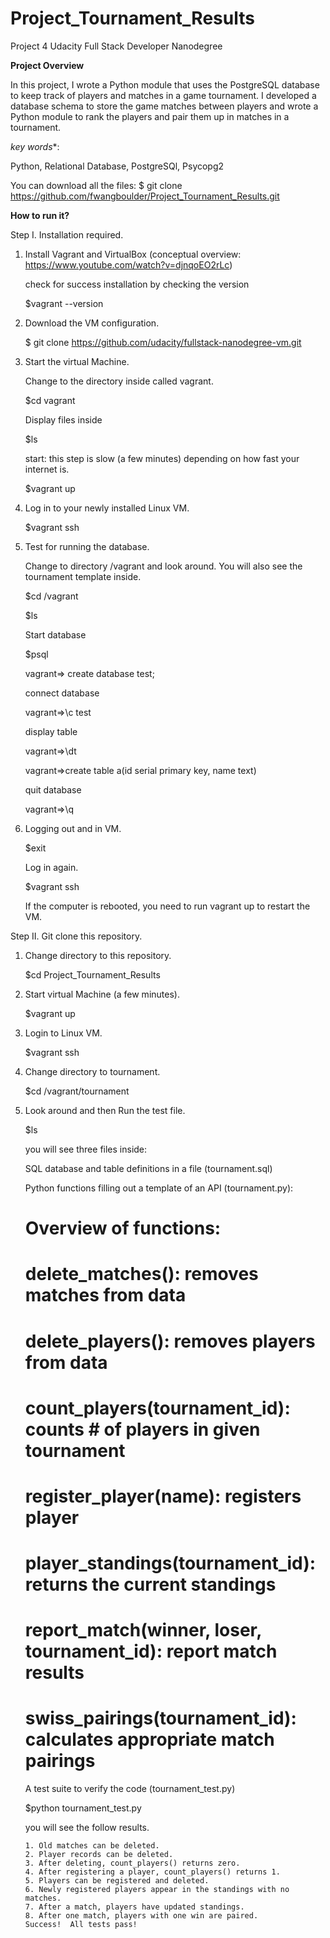 # Project_Tournament_Results
Project 4 Udacity Full Stack Developer Nanodegree

**Project Overview**

In this project, I wrote a Python module that uses the PostgreSQL database to
keep track of players and matches in a game tournament. I developed a database
schema to store the game matches between players and wrote a Python module to
rank the players and pair them up in matches in a tournament.

*key words**:

Python, Relational Database, PostgreSQl, Psycopg2

You can download all the files: $ git clone https://github.com/fwangboulder/Project_Tournament_Results.git

**How to run it?**


Step I. Installation required.

1. Install Vagrant and VirtualBox (conceptual overview: https://www.youtube.com/watch?v=djnqoEO2rLc)

    check for success installation by checking the version

    $vagrant --version

2. Download the VM configuration.

    $ git clone https://github.com/udacity/fullstack-nanodegree-vm.git

3. Start the virtual Machine.

    Change to the directory inside called vagrant.

    $cd vagrant

    Display files inside

    $ls

    start: this step is slow (a few minutes) depending on how fast your internet is.

    $vagrant up

4. Log in to your newly installed Linux VM.

    $vagrant ssh

5. Test for running the database.

    Change to directory /vagrant and look around. You will also see the tournament template inside.

    $cd /vagrant

    $ls

    Start database

    $psql

    vagrant=> create database test;

    connect database

    vagrant=>\c test

    display table

    vagrant=>\dt

    vagrant=>create table a(id serial primary key, name text)

    quit database

    vagrant=>\q

6. Logging out and in VM.

    $exit

    Log in again.

    $vagrant ssh

    If the computer is rebooted, you need to run vagrant up to restart the VM.

Step II. Git clone this repository.

1. Change directory to this repository.

    $cd Project_Tournament_Results

2. Start virtual Machine (a few minutes).

    $vagrant up

3. Login to Linux VM.

    $vagrant ssh

4. Change directory to tournament.

    $cd /vagrant/tournament

5. Look around and then Run the test file.

    $ls

    you will see three files inside:

    SQL database and table definitions in a file (tournament.sql)

    Python functions filling out a template of an API (tournament.py):

      # Overview of functions:
      # delete_matches(): removes matches from data
      # delete_players(): removes players from data
      # count_players(tournament_id): counts # of players in given tournament
      # register_player(name): registers player
      # player_standings(tournament_id):  returns the current standings
      # report_match(winner, loser, tournament_id): report match results
      # swiss_pairings(tournament_id): calculates appropriate match pairings

    A test suite to verify the code (tournament_test.py)

    $python tournament_test.py

    you will see the follow results.

      ```
      1. Old matches can be deleted.
      2. Player records can be deleted.
      3. After deleting, count_players() returns zero.
      4. After registering a player, count_players() returns 1.
      5. Players can be registered and deleted.
      6. Newly registered players appear in the standings with no matches.
      7. After a match, players have updated standings.
      8. After one match, players with one win are paired.
      Success!  All tests pass!

      ```
